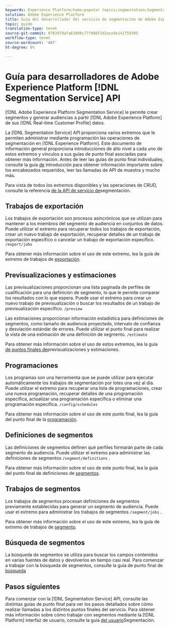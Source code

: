 ```yaml
---
keywords: Experience Platform;home;popular topics;segmentation;Segmentation;Segmentation Service;API;api;
solution: Adobe Experience Platform
title: Guía del desarrollador del servicio de segmentación de Adobe Experience Platform
topic: guide
translation-type: tm+mt
source-git-commit: 0783979afa63890c77fd08f2d2ace4e141f59395
workflow-type: tm+mt
source-wordcount: '467'
ht-degree: 0%

---
```



# Guía para desarrolladores de Adobe Experience Platform [!DNL Segmentation Service] API

[!DNL Adobe Experience Platform Segmentation Service] le permite crear segmentos y generar audiencias a partir [!DNL Adobe Experience Platform] de sus [!DNL Real-time Customer Profile] datos.

La [!DNL Segmentation Service] API proporciona varios extremos que le permiten administrar mediante programación las operaciones de segmentación en [!DNL Experience Platform]. Este documento de información general proporciona introducciones de alto nivel a cada uno de estos extremos y vínculos a sus guías de punto final asociadas para obtener más información. Antes de leer las guías de punto final individuales, consulte la guía [de](./getting-started.md) introducción para obtener información importante sobre los encabezados requeridos, leer las llamadas de API de muestra y mucho más.

Para vista de todos los extremos disponibles y las operaciones de CRUD, consulte la referencia [de la API de servicio de](https://www.adobe.io/apis/experienceplatform/home/api-reference.html#!acpdr/swagger-specs/segmentation.yaml)segmentación.

## Trabajos de exportación

Los trabajos de exportación son procesos asincrónicos que se utilizan para mantener a los miembros del segmento de audiencia en conjuntos de datos. Puede utilizar el extremo para recuperar todos los trabajos de exportación, crear un nuevo trabajo de exportación, recuperar detalles de un trabajo de exportación específico o cancelar un trabajo de exportación específico. `/export/jobs`

Para obtener más información sobre el uso de este extremo, lea la guía de extremo de trabajos de [exportación](./export-jobs.md).

## Previsualizaciones y estimaciones

Las previsualizaciones proporcionan una lista paginada de perfiles de cualificación para una definición de segmento, lo que le permite comparar los resultados con lo que espera. Puede usar el extremo para crear un nuevo trabajo de previsualización o buscar los resultados de un trabajo de previsualización específico. `/preview`

Las estimaciones proporcionan información estadística para definiciones de segmentos, como tamaño de audiencia proyectado, intervalo de confianza y desviación estándar de errores. Puede utilizar el punto final para realizar la vista de una estimación de una definición de segmento. `/estimate`

Para obtener más información sobre el uso de estos extremos, lea la guía [de puntos finales de](./previews-and-estimates.md)previsualizaciones y estimaciones.

## Programaciones

Los programas son una herramienta que se puede utilizar para ejecutar automáticamente los trabajos de segmentación por lotes una vez al día. Puede utilizar el extremo para recuperar una lista de programaciones, crear una nueva programación, recuperar detalles de una programación específica, actualizar una programación específica o eliminar una programación específica. `/config/schedules`

Para obtener más información sobre el uso de este punto final, lea la guía del punto final de la [programación](./schedules.md).

## Definiciones de segmentos

Las definiciones de segmentos definen qué perfiles formarán parte de cada segmento de audiencia. Puede utilizar el extremo para administrar las definiciones de segmentos `/segment/definitions` .

Para obtener más información sobre el uso de este punto final, lea la guía del punto final de definiciones de [segmentos](./segment-definitions.md).

## Trabajos de segmentos

Los trabajos de segmentos procesan definiciones de segmentos previamente establecidas para generar un segmento de audiencia. Puede usar el extremo para administrar los trabajos de segmentos `/segment/jobs` .

Para obtener más información sobre el uso de este extremo, lea la guía de extremo de trabajos de [segmento](./segment-jobs.md).

## Búsqueda de segmentos

La búsqueda de segmentos se utiliza para buscar los campos contenidos en varias fuentes de datos y devolverlos en tiempo casi real. Para comenzar a trabajar con la búsqueda de segmentos, consulte la guía de punto final de [búsqueda](segment-search.md)

## Pasos siguientes

Para comenzar con la [!DNL Segmentation Service] API, consulte las distintas guías de punto final para ver los pasos detallados sobre cómo realizar llamadas a los distintos puntos finales del servicio. Para obtener más información sobre cómo trabajar con segmentos mediante la [!DNL Platform] interfaz de usuario, consulte la guía [del usuario](../ui/overview.md)Segmentación.